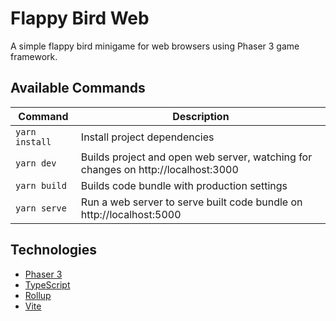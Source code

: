 # Flappy Bird Web

A simple flappy bird minigame for web browsers using Phaser 3 game framework.

## Available Commands

| Command | Description |
|---------|-------------|
| `yarn install` | Install project dependencies |
| `yarn dev` | Builds project and open web server, watching for changes on http://localhost:3000 |
| `yarn build` | Builds code bundle with production settings |
| `yarn serve` | Run a web server to serve built code bundle on http://localhost:5000 |

## Technologies

- [Phaser 3](https://github.com/photonstorm/phaser)
- [TypeScript](https://www.typescriptlang.org/)
- [Rollup](https://rollupjs.org)
- [Vite](https://vitejs.dev/)